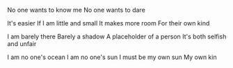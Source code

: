 No one wants to know me 
No one wants to dare 

It's easier 
If I am little and small 
It makes more room 
For their own kind 

I am barely there
Barely a shadow 
A placeholder of a person
It's both selfish and unfair 

I am no one's ocean 
I am no one's sun 
I must be my own sun
My own kin
